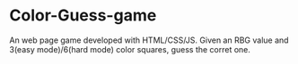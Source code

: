 # Color-Guess-game

An web page game developed with HTML/CSS/JS.
Given an RBG value and 3(easy mode)/6(hard mode) color squares, guess the corret one.
